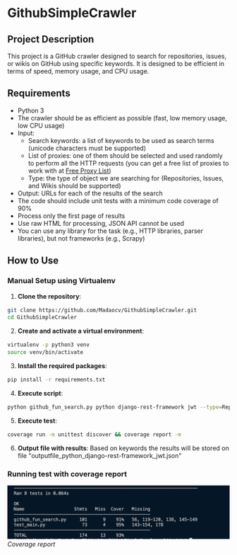 # GithubSimpleCrawler

## Project Description
This project is a GitHub crawler designed to search for repositories, issues, or wikis on GitHub using specific keywords. It is designed to be efficient in terms of speed, memory usage, and CPU usage.

## Requirements

- Python 3
- The crawler should be as efficient as possible (fast, low memory usage, low CPU usage)
- Input:
  - Search keywords: a list of keywords to be used as search terms (unicode characters must be supported)
  - List of proxies: one of them should be selected and used randomly to perform all the HTTP requests (you can get a free list of proxies to work with at [Free Proxy List](https://free-proxy-list.net/))
  - Type: the type of object we are searching for (Repositories, Issues, and Wikis should be supported)
- Output: URLs for each of the results of the search
- The code should include unit tests with a minimum code coverage of 90%
- Process only the first page of results
- Use raw HTML for processing, JSON API cannot be used
- You can use any library for the task (e.g., HTTP libraries, parser libraries), but not frameworks (e.g., Scrapy)

## How to Use

### Manual Setup using Virtualenv

1. **Clone the repository**:
```sh
git clone https://github.com/Madaocv/GithubSimpleCrawler.git
cd GithubSimpleCrawler
```

2. **Create and activate a virtual environment**:
```sh
virtualenv -p python3 venv
source venv/bin/activate
```

3. **Install the required packages**:
```sh
pip install -r requirements.txt
```

4. **Execute script**:
```sh
python github_fun_search.py python django-rest-framework jwt --type=Repositories
```

5. **Execute test**:
```sh
coverage run -m unittest discover && coverage report -m
```
6. **Output file with results**:
Based on keywords the results will be stored on file "outputfile_python_django-rest-framework_jwt.json"
### Running test with coverage report

![Coverage report](img/test.png)
*Coverage report*

